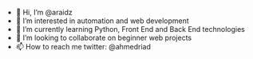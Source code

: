 - 👋 Hi, I’m @araidz
- 👀 I’m interested in automation and web development 
- 🌱 I’m currently learning Python, Front End and Back End technologies 
- 💞️ I’m looking to collaborate on beginner web projects
- 📫 How to reach me twitter: @ahmedriad

<!---
araidz/araidz is a ✨ special ✨ repository because its `README.md` (this file) appears on your GitHub profile.
You can click the Preview link to take a look at your changes.
--->
